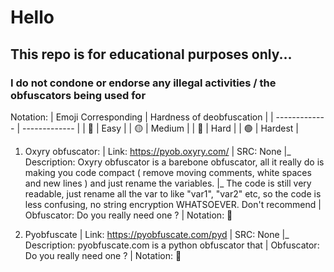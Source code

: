 # Hello
## This repo is for educational purposes only...
### I do not condone or endorse any illegal activities / the obfuscators being used for

Notation:
| Emoji Corresponding  | Hardness of deobfuscation |
|     -------------    |       -------------       |
|  🔴  |  Easy     |
|  🟡  |  Medium   |
|  🔵  |  Hard     |
|  🟢  |  Hardest  |

1. Oxyry obfuscator:
  | Link: https://pyob.oxyry.com/
  | SRC: None
  |_ Description: Oxyry obfuscator is a barebone obfuscator, all it really do is making you code compact ( remove moving comments, white spaces and new lines ) and just rename the variables.
  |_ The code is still very readable, just rename all the var to like "var1", "var2" etc, so the code is less confusing, no string encryption WHATSOEVER. Don't recommend
  | Obfuscator: Do you really need one ?
  | Notation:  🔴

2. Pyobfuscate
  | Link: https://pyobfuscate.com/pyd
  | SRC: None
  |_ Description: pyobfuscate.com is a python obfuscator that 
  | Obfuscator: Do you really need one ?
  | Notation:  🔵
